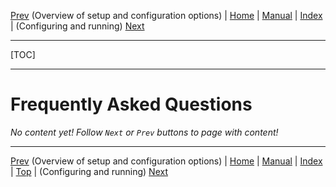 [Prev](AdvSetup) (Overview of setup and configuration options) | [Home](Home) | [Manual](DocMain) | [Index](AxAdvIndex) | (Configuring and running) [Next](DocFaqConfig)
- - -
[TOC]
- - -

# Frequently Asked Questions

_No content yet! Follow `Next` or `Prev` buttons to page with content!_

- - -
[Prev](AdvSetup) (Overview of setup and configuration options) | [Home](Home) | [Manual](DocMain) | [Index](AxAdvIndex) | [Top](#) | (Configuring and running) [Next](DocFaqConfig)
